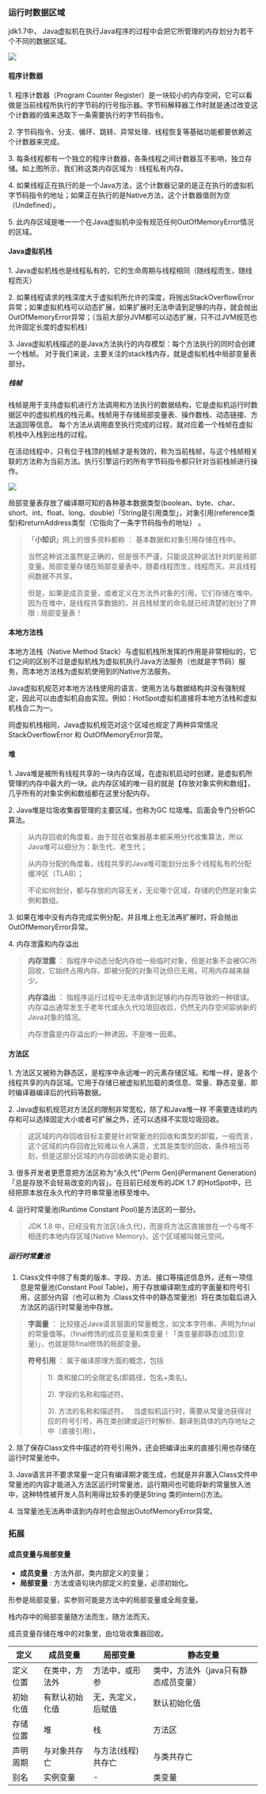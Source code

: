 ### 运行时数据区域
jdk1.7中， Java虚拟机在执行Java程序的过程中会把它所管理的内存划分为若干个不同的数据区域。

![](2.1.2/1.png)
#### 程序计数器
1. 程序计数器（Program Counter Register）是一块较小的内存空间，它可以看做是当前线程所执行的字节码的行号指示器。字节码解释器工作时就是通过改变这个计数器的值来选取下一条需要执行的字节码指令。

2. 字节码指令、分支、循环、跳转、异常处理、线程恢复等基础功能都要依赖这个计数器来完成。

3. 每条线程都有一个独立的程序计数器，各条线程之间计数器互不影响，独立存储。如上图所示，我们称这类内存区域为 : 线程私有内存。

4. 如果线程正在执行的是一个Java方法，这个计数器记录的是正在执行的虚拟机字节码指令的地址；如果正在执行的是Native方法，这个计数器值则为空（Undefined）。

5. 此内存区域是唯一一个在Java虚拟机中没有规范任何OutOfMemoryError情况的区域。

#### Java虚拟机栈
1. Java虚拟机栈也是线程私有的，它的生命周期与线程相同（随线程而生，随线程而灭）

2. 如果线程请求的栈深度大于虚拟机所允许的深度，将抛出StackOverflowError异常；如果虚拟机栈可以动态扩展，如果扩展时无法申请到足够的内存，就会抛出OutOfMemoryError异常；（当前大部分JVM都可以动态扩展，只不过JVM规范也允许固定长度的虚拟机栈）

3. Java虚拟机栈描述的是Java方法执行的内存模型：每个方法执行的同时会创建一个栈帧。 对于我们来说，主要关注的stack栈内存，就是虚拟机栈中局部变量表部分。

##### 栈帧
栈帧是用于支持虚拟机进行方法调用和方法执行的数据结构，它是虚拟机运行时数据区中的虚拟机栈的栈元素。栈帧用于存储局部变量表、操作数栈、动态链接、方法返回等信息。 每个方法从调用直至执行完成的过程，就对应着一个栈帧在虚拟机栈中入栈到出栈的过程。

在活动线程中，只有位于栈顶的栈帧才是有效的，称为当前栈帧，与这个栈帧相关联的方法称为当前方法。执行引擎运行的所有字节码指令都只针对当前栈帧进行操作。

![](2.1.2/2.png)

局部变量表存放了编译期可知的各种基本数据类型(boolean、byte、char、short、int、float、long、double)「String是引用类型」，对象引用(reference类型)和returnAddress类型（它指向了一条字节码指令的地址） 。
> 「**小知识**」网上的很多资料都称 ： 基本数据和对象引用存储在栈中。
> 
> 当然这种说法虽然是正确的，但是很不严谨，只能说这种说法针对的是局部变量。局部变量存储在局部变量表中，随着线程而生，线程而灭。并且线程间数据不共享。 
> 
> 但是，如果是成员变量，或者定义在方法外对象的引用，它们存储在堆中。因为在堆中，是线程共享数据的，并且栈帧里的命名就已经清楚的划分了界限 : 局部变量表！

#### 本地方法栈
本地方法栈（Native Method Stack）与虚拟机栈所发挥的作用是非常相似的，它们之间的区别不过是虚拟机栈为虚拟机执行Java方法服务（也就是字节码）服务，而本地方法栈为虚拟机使用到的Native方法服务。

Java虚拟机规范对本地方法栈使用的语言、使用方法与数据结构并没有强制规定，因此可以由虚拟机自由实现。例如：HotSpot虚拟机直接将本地方法栈和虚拟机栈合二为一。

同虚拟机栈相同，Java虚拟机规范对这个区域也规定了两种异常情况StackOverflowError 和 OutOfMemoryError异常。
#### 堆
1. Java堆是被所有线程共享的一块内存区域，在虚拟机启动时创建，是虚拟机所管理的内存中最大的一块。此内存区域的唯一目的就是【存放对象实例和数组】，几乎所有的对象实例和数组都在这里分配内存。

2. Java堆是垃圾收集器管理的主要区域，也称为GC 垃圾堆。后面会专门分析GC算法。

>从内存回收的角度看，由于现在收集器基本都采用分代收集算法，所以Java堆可以细分为：新生代、老生代；
>
>从内存分配的角度看，线程共享的Java堆可能划分出多个线程私有的分配缓冲区（TLAB）； 
>
>不论如何划分，都与存放的内容无关，无论哪个区域，存储的仍然是对象实例和数组。

3. 如果在堆中没有内存完成实例分配，并且堆上也无法再扩展时，将会抛出OutOfMemoryError异常。

4. 内存泄露和内存溢出 
> **内存泄露** ： 指程序中动态分配内存给一些临时对象，但是对象不会被GC所回收，它始终占用内存。即被分配的对象可达但已无用，可用内存越来越少。 
> 
> **内存溢出** ： 指程序运行过程中无法申请到足够的内存而导致的一种错误。内存溢出通常发生于老年代或永久代垃圾回收后，仍然无内存空间容纳新的Java对象的情况。
> 
> 内存泄露是内存溢出的一种诱因，不是唯一因素。

#### 方法区
1. 方法区又被称为静态区，是程序中永远唯一的元素存储区域。和堆一样，是各个线程共享的内存区域。它用于存储已被虚拟机加载的类信息、常量、静态变量、即时编译器编译后的代码等数据。

2. Java虚拟机规范对方法区的限制非常宽松，除了和Java堆一样 不需要连续的内存和可以选择固定大小或者可扩展之外，还可以选择不实现垃圾回收。 
> 这区域的内存回收目标主要是针对常量池的回收和类型的卸载，一般而言，这个区域的内存回收比较难以令人满意，尤其是类型的回收，条件相当苛刻，但是这部分区域的内存回收确实是必要的。

3. 很多开发者更愿意把方法区称为“永久代”(Perm Gen)(Permanent Generation)「总是存放不会轻易改变的内容」。在目前已经发布的JDK 1.7 的HotSpot中，已经把原本放在永久代的字符串常量池移至堆中。

4. 运行时常量池(Runtime Constant Pool)是方法区的一部分。

> JDK 1.8 中，已经没有方法区(永久代)，而是将方法区直接放在一个与堆不相连的本地内存区域(Native Memory)，这个区域被叫做元空间。

##### 运行时常量池
1. Class文件中除了有类的版本、字段、方法、接口等描述信息外，还有一项信息是常量池(Constant Pool Table)，用于存放编译期生成的字面量和符号引用，这部分内容（也可以称为 .Class文件中的静态常量池）将在类加载后进入方法区的运行时常量池中存放。
> **字面量** ： 比较接近Java语言层面的常量概念，如文本字符串、声明为final的常量值等。（final修饰的成员变量和类变量！「类变量即静态(成员)变量)」，也就是除final修饰的局部变量。
> 
> **符号引用** ： 属于编译原理方面的概念，包括 
> 
> > 1). 类和接口的全限定名(即路径，包名+类名)。 
> > 
> > 2). 字段的名称和描述符。 
> > 
> > 3). 方法的名称和描述符。
>  
> > 当虚拟机运行时，需要从常量池获得对应的符号引号，再在类创建或运行时解析、翻译到具体的内存地址之中（直接引用）。

2. 除了保存Class文件中描述的符号引用外，还会把编译出来的直接引用也存储在运行时常量池中。

3. Java语言并不要求常量一定只有编译期才能生成，也就是并非置入Class文件中常量池的内容才能进入方法区运行时常量池，运行期间也可能将新的常量放入池中，这种特性被开发人员利用得比较多的便是String 类的intern()方法。

4. 当常量池无法再申请到内存时也会抛出OutofMemoryError异常。

### 拓展
#### 成员变量与局部变量

* **成员变量** : 方法外部，类内部定义的变量；
* **局部变量** : 方法或语句块内部定义的变量，必须初始化。

形参是局部变量，实参则可能是方法中的局部变量或全局变量。 

栈内存中的局部变量随方法而生，随方法而灭。

成员变量存储在堆中的对象里，由垃圾收集器回收。

| 定义 | 成员变量 | 局部变量 | 静态变量 |
| --- | --- | --- | --- |
| 定义位置 | 在类中，方法外 | 方法中，或形参 | 类中，方法外（java只有静态成员变量） |
| 初始化值 | 有默认初始化值 | 无，先定义，后赋值 | 默认初始化值 |
| 存储位置 | 堆 | 栈 | 方法区 |
| 声明周期 | 与对象共存亡 | 与方法(线程)共存亡 | 与类共存亡 |
| 别名 | 实例变量 | - | 类变量 |
